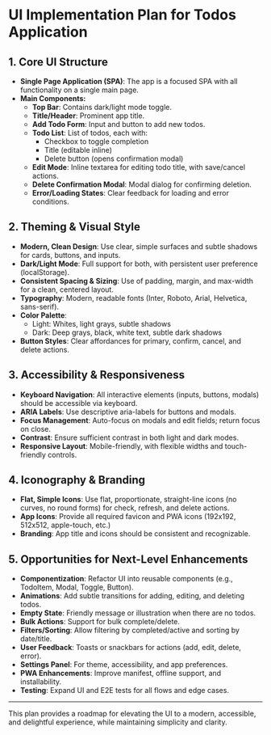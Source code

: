 # UI Implementation Plan for Todos Application

## 1. Core UI Structure
- **Single Page Application (SPA)**: The app is a focused SPA with all functionality on a single main page.
- **Main Components:**
  - **Top Bar**: Contains dark/light mode toggle.
  - **Title/Header**: Prominent app title.
  - **Add Todo Form**: Input and button to add new todos.
  - **Todo List**: List of todos, each with:
    - Checkbox to toggle completion
    - Title (editable inline)
    - Delete button (opens confirmation modal)
  - **Edit Mode**: Inline textarea for editing todo title, with save/cancel actions.
  - **Delete Confirmation Modal**: Modal dialog for confirming deletion.
  - **Error/Loading States**: Clear feedback for loading and error conditions.

## 2. Theming & Visual Style
- **Modern, Clean Design**: Use clear, simple surfaces and subtle shadows for cards, buttons, and inputs.
- **Dark/Light Mode**: Full support for both, with persistent user preference (localStorage).
- **Consistent Spacing & Sizing**: Use of padding, margin, and max-width for a clean, centered layout.
- **Typography**: Modern, readable fonts (Inter, Roboto, Arial, Helvetica, sans-serif).
- **Color Palette**:
  - Light: Whites, light grays, subtle shadows
  - Dark: Deep grays, black, white text, subtle dark shadows
- **Button Styles**: Clear affordances for primary, confirm, cancel, and delete actions.

## 3. Accessibility & Responsiveness
- **Keyboard Navigation**: All interactive elements (inputs, buttons, modals) should be accessible via keyboard.
- **ARIA Labels**: Use descriptive aria-labels for buttons and modals.
- **Focus Management**: Auto-focus on modals and edit fields; return focus on close.
- **Contrast**: Ensure sufficient contrast in both light and dark modes.
- **Responsive Layout**: Mobile-friendly, with flexible widths and touch-friendly controls.

## 4. Iconography & Branding
- **Flat, Simple Icons**: Use flat, proportionate, straight-line icons (no curves, no round forms) for check, refresh, and delete actions.
- **App Icons**: Provide all required favicon and PWA icons (192x192, 512x512, apple-touch, etc.)
- **Branding**: App title and icons should be consistent and recognizable.

## 5. Opportunities for Next-Level Enhancements
- **Componentization**: Refactor UI into reusable components (e.g., TodoItem, Modal, Toggle, Button).
- **Animations**: Add subtle transitions for adding, editing, and deleting todos.
- **Empty State**: Friendly message or illustration when there are no todos.
- **Bulk Actions**: Support for bulk complete/delete.
- **Filters/Sorting**: Allow filtering by completed/active and sorting by date/title.
- **User Feedback**: Toasts or snackbars for actions (add, edit, delete, error).
- **Settings Panel**: For theme, accessibility, and app preferences.
- **PWA Enhancements**: Improve manifest, offline support, and installability.
- **Testing**: Expand UI and E2E tests for all flows and edge cases.

---

This plan provides a roadmap for elevating the UI to a modern, accessible, and delightful experience, while maintaining simplicity and clarity. 